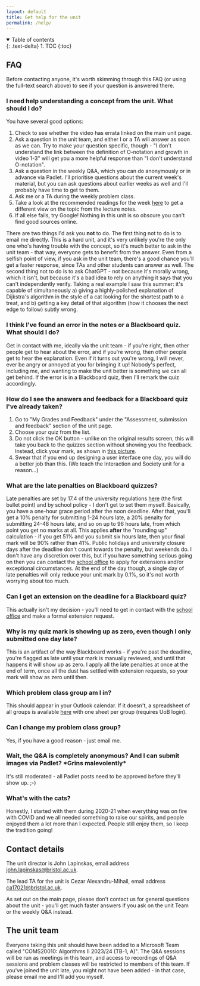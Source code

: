 ```yaml
---
layout: default
title: Get help for the unit
permalink: /help/
---
```

<details open markdown="block">
<summary>
Table of contents
</summary>
{: .text-delta}
1. TOC
{:toc}
</details>

## FAQ

Before contacting anyone, it's worth skimming through this FAQ (or using the full-text search above) to see if your question is answered there.

### I need help understanding a concept from the unit. What should I do?

You have several good options:
1. Check to see whether the video has errata linked on the main unit page.
1. Ask a question in the unit team, and either I or a TA will answer as soon as we can. Try to make your question specific, though - "I don't understand the link between the definition of O-notation and growth in video 1-3" will get you a more helpful response than "I don't understand O-notation".
1. Ask a question in the weekly Q&A, which you can do anonymously or in advance via Padlet. I'll prioritise questions about the current week's material, but you can ask questions about earlier weeks as well and I'll probably have time to get to them.
1. Ask me or a TA during the weekly problem class.
1. Take a look at the recommended readings for the week [here](../readings) to get a different view on the topic from the lecture notes.
1. If all else fails, try Google! Nothing in this unit is so obscure you can't find good sources online.

There are two things I'd ask you **not** to do. The first thing not to do is to email me directly. This is a hard unit, and it's very unlikely you're the only one who's having trouble with the concept, so it's much better to ask in the unit team - that way, everyone gets to benefit from the answer. Even from a selfish point of view, if you ask in the unit team, there's a good chance you'll get a faster response, since TAs and other students can answer as well. The second thing not to do is to ask ChatGPT - not because it's morally wrong, which it isn't, but because it's a bad idea to rely on anything it says that you can't independently verify. Taking a real example I saw this summer: it's capable of simultaneously a) giving a highly-polished explanation of Dijkstra's algorithm in the style of a cat looking for the shortest path to a treat, and b) getting a key detail of that algorithm (how it chooses the next edge to follow) subtly wrong.

### I think I've found an error in the notes or a Blackboard quiz. What should I do?

Get in contact with me, ideally via the unit team - if you're right, then other people get to hear about the error, and if you're wrong, then other people get to hear the explanation. Even if it turns out you're wrong, I will never, ever be angry or annoyed at you for bringing it up! Nobody's perfect, including me, and wanting to make the unit better is something we can all get behind. If the error is in a Blackboard quiz, then I'll remark the quiz accordingly.

### How do I see the answers and feedback for a Blackboard quiz I've already taken?

1. Go to "My Grades and Feedback" under the "Assessment, submission and feedback" section of the unit page.
1. Choose your quiz from the list.
1. Do not click the OK button - unlike on the original results screen, this will take you back to the quizzes section without showing you the feedback. Instead, click your mark, as shown in [this picture](../site_files/feedback_button.png).
1. Swear that if you end up designing a user interface one day, you will do a better job than this. (We teach the Interaction and Society unit for a reason...)

### What are the late penalties on Blackboard quizzes? 

Late penalties are set by 17.4 of the university regulations [here](http://www.bristol.ac.uk/academic-quality/assessment/regulations-and-code-of-practice-for-taught-programmes/penalties/) (the first bullet point) and by school policy - I don't get to set them myself. Basically, you have a one-hour grace period after the noon deadline. After that, you'll get a 10% penalty for submitting 1-24 hours late, a 20% penalty for submitting 24-48 hours late, and so on up to 96 hours late, from which point you get no marks at all. This applies **after** the "rounding up" calculation - if you get 51% and you submit six hours late, then your final mark will be 90% rather than 41%. Public holidays and university closure days after the deadline don't count towards the penalty, but weekends do. I don't have any discretion over this, but if you have something serious going on then you can contact the [school office](mailto:coms-info@bristol.ac.uk) to apply for extensions and/or exceptional circumstances. At the end of the day though, a single day of late penalties will only reduce your unit mark by 0.1%, so it's not worth worrying about too much.

### Can I get an extension on the deadline for a Blackboard quiz?

This actually isn't my decision - you'll need to get in contact with the [school office](mailto:coms-info@bristol.ac.uk) and make a formal extension request.

### Why is my quiz mark is showing up as zero, even though I only submitted one day late?

This is an artifact of the way Blackboard works - if you're past the deadline, you're flagged as late until your mark is manually reviewed, and until that happens it will show up as zero. I apply all the late penalties at once at the end of term, once all the dust has settled with extension requests, so your mark will show as zero until then.

### Which problem class group am I in?

This should appear in your Outlook calendar. If it doesn't, a spreadsheet of all groups is available [here](https://uob-my.sharepoint.com/:x:/g/personal/fz19826_bristol_ac_uk/Efamu1tlvqdCmVcozY0HNNgBAfbD6YM4KNuQ6oToDFGMEQ?e=NDyJwQ) with one sheet per group (requires UoB login).

### Can I change my problem class group?

Yes, if you have a good reason - just email me.

### Wait, the Q&A is completely anonymous? And I can submit images via Padlet? \*Grins malevolently\*

It's still moderated - all Padlet posts need to be approved before they'll show up. ;-)

### What's with the cats?

Honestly, I started with them during 2020-21 when everything was on fire with COVID and we all needed something to raise our spirits, and people enjoyed them a lot more than I expected. People still enjoy them, so I keep the tradition going!

## Contact details

The unit director is John Lapinskas, email address [john.lapinskas@bristol.ac.uk](mailto:john.lapinskas@bristol.ac.uk).

The lead TA for the unit is Cezar Alexandru-Mihail, email address [ca17021@bristol.ac.uk](mailto:ca17021@bristol.ac.uk). 

As set out on the main page, please don't contact us for general questions about the unit - you'll get much faster answers if you ask on the unit Team or the weekly Q&A instead.

## The unit team

Everyone taking this unit should have been added to a Microsoft Team called "COMS20010: Algorithms II 2023/24 (TB-1, A)". The Q&A sessions will be run as meetings in this team, and access to recordings of Q&A sessions and problem classes will be restricted to members of this team. If you've joined the unit late, you might not have been added - in that case, please email me and I'll add you myself.